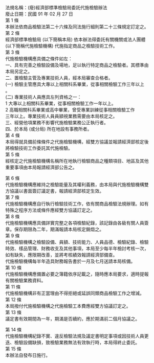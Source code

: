 法規名稱：(廢)經濟部標準檢驗局委託代施檢驗辦法  
廢止日期：民國 91 年 02 月 27 日  
第 1 條  
本辦法依商品檢驗法第二十六條及同法施行細則第二十三條規定訂定之。  
第 2 條  
經濟部標準檢驗局 (以下簡稱本局) 依本辦法得委託有關機關或法人團體  
(以下簡稱代施檢驗機構) 代施指定商品之檢驗技術工作。  
第 3 條  
代施檢驗機構應具備之條件如左：  
一、具有完善之檢驗設備及場地，足以執行特定商品之檢驗者。其標準由  
本局另定之。  
二、置檢驗主管及專業技術人員，經本局審查合格者。  
(一) 檢驗主管應具大專以上相關科系畢業，從事相關檢驗工作三年以上  
。  
(二) 專業技術人員應具左列資格之一：  
1 大專以上相關科系畢業，從事相關檢驗工作一年以上。  
2 高職相關科系畢業或高中畢業，曾受專業訓練從事相關檢驗工作  
三年以上。專業技術人員員額視業務需要由本局核定之。  
三、經營他項業務不影響代施檢驗業務公正執行者。  
四、於本局 (或分局) 所在地設有事務所者。  
第 4 條  
本局得就具備前條條件之代施檢驗機構，經雙方協議並報請經濟部核定後  
將檢驗技術工作委託其代施檢驗。  
第 5 條  
經核定之代施檢驗機構名稱所在地執行檢驗商品之種類項目、地區及其他  
重要事項由本局報請經濟部公告之。  


第 6 條  
代施檢驗機構應維持之檢驗能量及其權利義務，由本局與代施檢驗機構雙  
方協議以書面簽訂議定書，報請經濟部核定生效。  
第 7 條  
代施檢驗機構應自行執行檢驗技術工作，依有關商品檢驗法規辦理。如有  
特殊之程序方法或條件應經雙方協議訂定之。  
第 8 條  
代施檢驗機構應具備詳實完整之各項檢驗紀錄，該記錄由各級有關人員簽  
章。保存期限為二年，期滿報請本局核定銷燬之。  
第 9 條  
代施檢驗機構之檢驗設備、員額、技術能力、人員品德、檢驗紀錄、檢驗  
時效、樣品管理、財務收支及其他事項，本局至少每半年檢討考核一次，  
如有缺失，應限期改善，並將考核績效報請經濟部備查。  
代施檢驗機構每半年造具財務報告書於一月及七月送請本局核備。  
第 10 條  
代施檢驗機構應備置必要之簿籍依序記載之，隨時應本局要求，適時提報  
有關檢驗業務資料。  
第 11 條  
代施檢驗機構非有正當理由不得拒絕或延誤同類商品檢驗工作之增減。  
第 12 條  
本局撥付代施檢驗機構之代施檢驗工本費應經雙方協議訂定之。  
第 13 條  
議定書有效期間為一年，期滿是否續約，應於期滿前二個月協議之。  


第 14 條  
代施檢驗機構紀錄不實、違反檢驗法規及議定書明定事項或因技術人員更  
迭、檢驗設備缺損，致檢驗業務無法有效執行時，本局得終止委託。  
第 15 條  
本辦法自發布日施行。  


